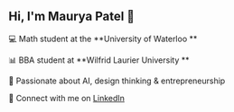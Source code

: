 ## Hi, I'm Maurya Patel 👋

💻 Math student at the **University of Waterloo  **

📊 BBA student at **Wilfrid Laurier University ** 

🧠 Passionate about AI, design thinking & entrepreneurship  

🔗 Connect with me on [LinkedIn](https://www.linkedin.com/in/maurya-patel-2ab8b0234/)
